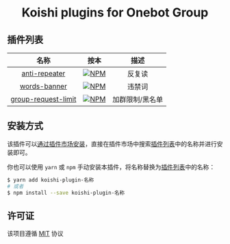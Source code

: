 <h1 align="center">Koishi plugins for Onebot Group</h1>

## 插件列表

|                                                   名称                                                   |                                                                      按本                                                                       |  描述  |
| :------------------------------------------------------------------------------------------------------: | :---------------------------------------------------------------------------------------------------------------------------------------------: | :----: |
| [anti-repeater](https://github.com/SaarChaffee/koishi-plugins-obgmgr/tree/master/packages/anti-repeater) | [![NPM](https://img.shields.io/npm/v/koishi-plugin-anti-repeater?style=flat-square)](https://www.npmjs.com/package/koishi-plugin-anti-repeater) | 反复读 |
|  [words-banner](https://github.com/SaarChaffee/koishi-plugins-obgmgr/tree/master/packages/words-banner)  |  [![NPM](https://img.shields.io/npm/v/koishi-plugin-words-banner?style=flat-square)](https://www.npmjs.com/package/koishi-plugin-words-banner)  | 违禁词 |
|  [group-request-limit](https://github.com/SaarChaffee/koishi-plugins-obgmgr/tree/master/packages/group-request-limit)  |  [![NPM](https://img.shields.io/npm/v/koishi-plugin-group-request-limit?style=flat-square)](https://www.npmjs.com/package/koishi-plugin-group-request-limit)  | 加群限制/黑名单 |

## 安装方式

该插件可以[通过插件市场安装](https://koishi.chat/zh-CN/manual/usage/market.html)，直接在插件市场中搜索[插件列表](#插件列表)中的名称并进行安装即可。

你也可以使用 `yarn` 或 `npm` 手动安装本插件，将名称替换为[插件列表](#插件列表)中的名称：

```bash
$ yarn add koishi-plugin-名称
# 或者
$ npm install --save koishi-plugin-名称
```

## 许可证

该项目遵循 [MIT](./LICENSE) 协议
